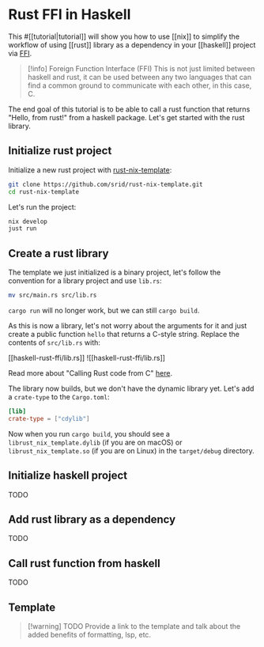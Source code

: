# Rust FFI in Haskell

This #[[tutorial|tutorial]] will show you how to use [[nix]] to simplify the workflow of using [[rust]] library as a dependency in your [[haskell]] project via [FFI](https://en.wikipedia.org/wiki/Foreign_function_interface).

> [!info] Foreign Function Interface (FFI)
> This is not just limited between haskell and rust, it can be used between any two languages that can find a common ground to communicate with each other, in this case, C.

The end goal of this tutorial is to be able to call a rust function that returns "Hello, from rust!" from a haskell package. Let's get started with the rust library.

## Initialize rust project

Initialize a new rust project with [rust-nix-template](https://github.com/srid/rust-nix-template):

```sh
git clone https://github.com/srid/rust-nix-template.git
cd rust-nix-template
```

Let's run the project:

```sh
nix develop
just run
```

## Create a rust library

The template we just initialized is a binary project, let's follow the convention for a library project and use `lib.rs`:

```sh
mv src/main.rs src/lib.rs
```

`cargo run` will no longer work, but we can still `cargo build`.

As this is now a library, let's not worry about the arguments for it and just create a public function `hello` that returns a C-style string. Replace the contents of `src/lib.rs` with:

[[haskell-rust-ffi/lib.rs]]
![[haskell-rust-ffi/lib.rs]]

Read more about "Calling Rust code from C" [here](https://doc.rust-lang.org/nomicon/ffi.html#calling-rust-code-from-c).

The library now builds, but we don't have the dynamic library yet. Let's add a `crate-type` to the `Cargo.toml`:

```toml
[lib]
crate-type = ["cdylib"]
```

Now when you run `cargo build`, you should see a `librust_nix_template.dylib` (if you are on macOS) or `librust_nix_template.so` (if you are on Linux) in the `target/debug` directory.

## Initialize haskell project

TODO

## Add rust library as a dependency

TODO

## Call rust function from haskell

TODO

## Template

> [!warning] TODO
> Provide a link to the template and talk about the added benefits of formatting, lsp, etc.